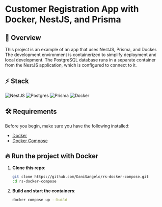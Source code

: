 # Customer Registration App with Docker, NestJS, and Prisma

## 🚀 Overview

This project is an example of an app that uses NestJS, Prisma, and Docker. The development environment is containerized to simplify deployment and local development. The PostgreSQL database runs in a separate container from the NestJS application, which is configured to connect to it.

## ⚡️ Stack

![NestJS](https://img.shields.io/badge/NestJS-333333?style=flat&logo=nestjs&logoColor=white)
![Postgres](https://img.shields.io/badge/PostgreSQL-336791?style=flat&logo=postgresql&logoColor=white)
![Prisma](https://img.shields.io/badge/Prisma-2D3748?style=flat&logo=prisma&logoColor=white)
![Docker](https://img.shields.io/badge/Docker-2496ED?style=flat&logo=docker&logoColor=white)

## 🛠️ Requirements

Before you begin, make sure you have the following installed:

- [Docker](https://docs.docker.com/get-docker/)
- [Docker Compose](https://docs.docker.com/compose/install/)

## 🔥 Run the project with Docker

1. **Clone this repo**:
   ```bash
   git clone https://github.com/DaniSangelo/rs-docker-compose.git
   cd rs-docker-compose

2. **Build and start the containers**:
   ```bash
   docker compose up --build
